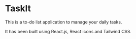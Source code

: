 # TaskIt

This is a to-do list application to manage your daily tasks.

It has been built using React.js, React icons and Tailwind CSS.

